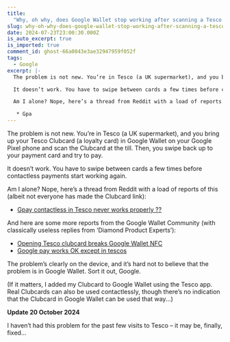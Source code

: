 ```yaml
---
title:
  "Why, oh why, does Google Wallet stop working after scanning a Tesco Clubcard?"
slug: why-oh-why-does-google-wallet-stop-working-after-scanning-a-tesco-clubcard
date: 2024-07-23T23:00:30.000Z
is_auto_excerpt: true
is_imported: true
comment_id: ghost-66a0043e3ae32947959f052f
tags:
  - Google
excerpt: |-
  The problem is not new. You’re in Tesco (a UK supermarket), and you bring up your Tesco Clubcard (a loyalty card) in Google Wallet on your Google Pixel phone and scan the Clubcard at the till. Then, you swipe back up to your payment card and try to pay.

  It doesn’t work. You have to swipe between cards a few times before contactless payments start working again.

  Am I alone? Nope, here’s a thread from Reddit with a load of reports of this (albeit not everyone has made the Clubcard link):

   * Gpa
---
```


The problem is not new. You’re in Tesco (a UK supermarket), and you bring up
your Tesco Clubcard (a loyalty card) in Google Wallet on your Google Pixel phone
and scan the Clubcard at the till. Then, you swipe back up to your payment card
and try to pay.

It doesn’t work. You have to swipe between cards a few times before contactless
payments start working again.

Am I alone? Nope, here’s a thread from Reddit with a load of reports of this
(albeit not everyone has made the Clubcard link):

- [Gpay contactless in Tesco never works properly ??](https://www.reddit.com/r/GooglePixel/comments/192mrrj/gpay_contactless_in_tesco_never_works_properly/)

And here are some more reports from the Google Wallet Community (with
classically useless replies from ‘Diamond Product Experts’):

- [Opening Tesco clubcard breaks Google Wallet NFC](https://support.google.com/wallet/thread/241631841/opening-tesco-clubcard-breaks-google-wallet-nfc?hl=en)
- [Google pay works OK except in tescos](https://support.google.com/wallet/thread/269305483/google-pay-works-ok-except-in-tescos?hl=en)

The problem’s clearly on the device, and it’s hard not to believe that the
problem is in Google Wallet. Sort it out, Google.

(If it matters, I added my Clubcard to Google Wallet using the Tesco app. Real
Clubcards can also be used contactlessly, though there’s no indication that the
Clubcard in Google Wallet can be used that way...)

**Update 20 October 2024**

I haven’t had this problem for the past few visits to Tesco – it may be,
finally, fixed...
